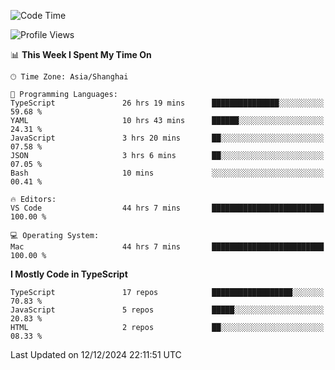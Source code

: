 <!--START_SECTION:waka-->
![Code Time](http://img.shields.io/badge/Code%20Time-7%2C091%20hrs%2034%20mins-blue)

![Profile Views](http://img.shields.io/badge/Profile%20Views-1-blue)

📊 **This Week I Spent My Time On** 

```text
🕑︎ Time Zone: Asia/Shanghai

💬 Programming Languages: 
TypeScript               26 hrs 19 mins      ███████████████░░░░░░░░░░   59.68 % 
YAML                     10 hrs 43 mins      ██████░░░░░░░░░░░░░░░░░░░   24.31 % 
JavaScript               3 hrs 20 mins       ██░░░░░░░░░░░░░░░░░░░░░░░   07.58 % 
JSON                     3 hrs 6 mins        ██░░░░░░░░░░░░░░░░░░░░░░░   07.05 % 
Bash                     10 mins             ░░░░░░░░░░░░░░░░░░░░░░░░░   00.41 % 

🔥 Editors: 
VS Code                  44 hrs 7 mins       █████████████████████████   100.00 % 

💻 Operating System: 
Mac                      44 hrs 7 mins       █████████████████████████   100.00 % 
```

**I Mostly Code in TypeScript** 

```text
TypeScript               17 repos            ██████████████████░░░░░░░   70.83 % 
JavaScript               5 repos             █████░░░░░░░░░░░░░░░░░░░░   20.83 % 
HTML                     2 repos             ██░░░░░░░░░░░░░░░░░░░░░░░   08.33 % 
```




 Last Updated on 12/12/2024 22:11:51 UTC
<!--END_SECTION:waka-->
